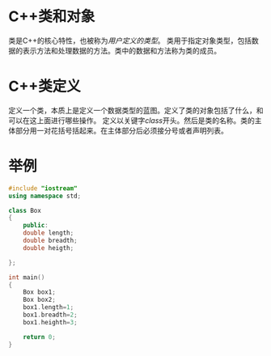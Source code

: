 # C++类和对象
类是C++的核心特性，也被称为*用户定义的类型*。
类用于指定对象类型，包括数据的表示方法和处理数据的方法。类中的数据和方法称为类的成员。

# C++类定义
定义一个类，本质上是定义一个数据类型的蓝图。定义了类的对象包括了什么，和可以在这上面进行哪些操作。
定义以关键字*class*开头。然后是类的名称。类的主体部分用一对花括号括起来。在主体部分后必须接分号或者声明列表。

# 举例
```c++
#include "iostream"
using namespace std;

class Box
{
    public:
    double length;
    double breadth;
    double heigth;

};

int main()
{
    Box box1;
    Box box2;
    box1.length=1;
    box1.breadth=2;
    box1.heighth=3;

    return 0;
}


```